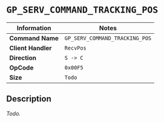 # `GP_SERV_COMMAND_TRACKING_POS`

| Information               | Notes |
|---                        |---    |
| **Command Name**          | `GP_SERV_COMMAND_TRACKING_POS` |
| **Client Handler**        | `RecvPos` |
| **Direction**             | `S -> C` |
| **OpCode**                | `0x00F5` |
| **Size**                  | `Todo` |

## Description

_Todo._
